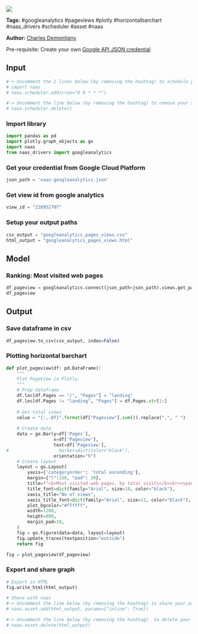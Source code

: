 <a href="https://app.naas.ai/user-redirect/naas/downloader?url=https://raw.githubusercontent.com/jupyter-naas/awesome-notebooks/master/Google%20Analytics/GoogleAnalytics_Get_pageview_ranking.ipynb" target="_parent"><img src="https://naasai-public.s3.eu-west-3.amazonaws.com/open_in_naas.svg"/></a>

**Tags:** #googleanalytics #pageviews #plotly #horizontalbarchart #naas_drivers #scheduler #asset #naas

**Author:** [Charles Demontigny](https://www.linkedin.com/in/charles-demontigny/)

Pre-requisite: Create your own <a href="">Google API JSON credential</a>

## Input


```python
#-> Uncomment the 2 lines below (by removing the hashtag) to schedule your job everyday at 8:00 AM (NB: you can choose the time of your scheduling bot)
# import naas
# naas.scheduler.add(cron="0 8 * * *")

#-> Uncomment the line below (by removing the hashtag) to remove your scheduler
# naas.scheduler.delete()
```

### Import library


```python
import pandas as pd
import plotly.graph_objects as go
import naas
from naas_drivers import googleanalytics
```

### Get your credential from Google Cloud Platform


```python
json_path = 'naas-googleanalytics.json'
```

### Get view id from google analytics


```python
view_id = "228952707"
```

### Setup your output paths


```python
csv_output = "googleanalytics_pages_views.csv"
html_output = "googleanalytics_pages_views.html"
```

## Model

### Ranking: Most visited web pages


```python
df_pageview = googleanalytics.connect(json_path=json_path).views.get_pageview(view_id)
df_pageview
```

## Output

### Save dataframe in csv


```python
df_pageview.to_csv(csv_output, index=False)
```

### Plotting horizontal barchart


```python
def plot_pageview(df: pd.DataFrame):
    """
    Plot PageView in Plotly.
    """
    # Prep dataframe
    df.loc[df.Pages == "/", "Pages"] = "landing"
    df.loc[df.Pages != "landing", "Pages"] = df.Pages.str[1:]
    
    # Get total views
    value = "{:,.0f}".format(df["Pageview"].sum()).replace(",", " ")
    
    # Create data
    data = go.Bar(y=df['Pages'],
                  x=df['Pageview'],
                  text=df['Pageview'],
#                   marker=dict(color="black"),
                  orientation="h")
    # Create layout
    layout = go.Layout(
        yaxis={'categoryorder': 'total ascending'},
        margin={"l":150, "pad": 20},
        title=f"<b>Most visited web pages, by total visits</b><br><span style='font-size: 13px;'>Total visits: {value}</span>",
        title_font=dict(family="Arial", size=18, color="black"),
        xaxis_title="No of views",
        xaxis_title_font=dict(family="Arial", size=11, color="black"),
        plot_bgcolor="#ffffff",
        width=1200,
        height=800,
        margin_pad=10,
    )
    fig = go.Figure(data=data, layout=layout)
    fig.update_traces(textposition="outside")
    return fig

fig = plot_pageview(df_pageview)
```

### Export and share graph


```python
# Export in HTML
fig.write_html(html_output)

# Shave with naas
#-> Uncomment the line below (by removing the hashtag) to share your asset with naas
# naas.asset.add(html_output, params={"inline": True})

#-> Uncomment the line below (by removing the hashtag)  to delete your asset
# naas.asset.delete(html_output)
```
